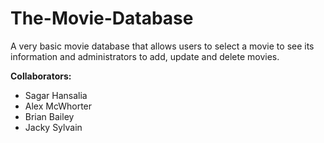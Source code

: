 # The-Movie-Database
A very basic movie database that allows users to select a movie to see its information and administrators to add, update and delete movies.


**Collaborators:**
- Sagar Hansalia
- Alex McWhorter
- Brian Bailey
- Jacky Sylvain
